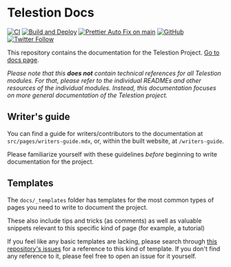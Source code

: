 # Telestion Docs

[![CI](https://github.com/wuespace/telestion-docs/actions/workflows/ci.yml/badge.svg)](https://github.com/wuespace/telestion-docs/actions/workflows/ci.yml)
[![Build and Deploy](https://github.com/wuespace/telestion-docs/actions/workflows/gh-pages.yml/badge.svg)](https://github.com/wuespace/telestion-docs/actions/workflows/gh-pages.yml)
[![Prettier Auto Fix on main](https://github.com/wuespace/telestion-docs/actions/workflows/prettier-auto-fix.yml/badge.svg)](https://github.com/wuespace/telestion-docs/actions/workflows/prettier-auto-fix.yml)
[![GitHub](https://img.shields.io/github/license/wuespace/telestion-docs)](LICENSE)
[![Twitter Follow](https://img.shields.io/twitter/follow/wuespace?style=social)](https://twitter.com/wuespace)

This repository contains the documentation for the Telestion Project. [Go to docs page](https://wuespace.github.io/telestion-docs).

_Please note that this **does not** contain technical references for all
Telestion modules. For that, please refer to the individual READMEs and other
resources of the individual modules. Instead, this documentation focuses on more
general documentation of the Telestion project._

## Writer's guide

You can find a guide for writers/contributors to the documentation at
`src/pages/writers-guide.mdx`, or, within the built website, at
`/writers-guide`.

Please familiarize yourself with these guidelines _before_ beginning to write
documentation for the project.

## Templates

The `docs/_templates` folder has templates for the most common types of pages
you need to write to document the project.

These also include tips and tricks (as comments) as well as valuable snippets
relevant to this specific kind of page (for example, a tutorial)

If you feel like any basic templates are lacking, please search through
[this repository's issues](https://github.com/wuespace/telestion-docs/issues)
for a reference to this kind of template. If you don't find any reference to it,
please feel free to open an issue for it yourself.
